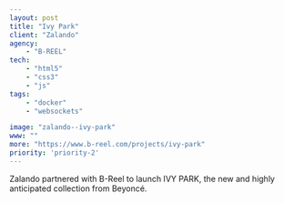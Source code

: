 ```yaml
---
layout: post
title: "Ivy Park"
client: "Zalando"
agency:
    - "B-REEL"
tech:
    - "html5"
    - "css3"
    - "js"
tags:
    - "docker"
    - "websockets"

image: "zalando--ivy-park"
www: ""
more: "https://www.b-reel.com/projects/ivy-park"
priority: 'priority-2'
---
```


Zalando partnered with B-Reel to launch IVY PARK, the new and highly anticipated collection from Beyoncé.
